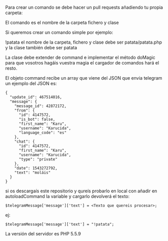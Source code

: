 Para crear un comando se debe hacer un pull requests añadiendo tu propia carpeta:

El comando es el nombre de la carpeta fichero y clase 

Si queremos crear un comando simple por ejemplo:

!patata el nombre de la carpeta, fichero y clase debe ser patata/patata.php y la clase también debe ser patata
 
La clase debe extender de command e implementar el método doMagic para que vosotros hagáis vuestra magia el cargador de comandos hará el resto.

El objeto command recibe un array que viene del JSON que envia telegram un ejemplo del JSON es:
```
{
  "update_id": 467514016,
  "message": {
    "message_id": 42872172,
    "from": {
      "id": 4147572,
      "is_bot": false,
      "first_name": "Karu",
      "username": "Karucida",
      "language_code": "es"
    },
    "chat": {
      "id": 4147572,
      "first_name": "Karu",
      "username": "Karucida",
      "type": "private"
    },
    "date": 1543272792,
    "text": "moláis"
  }
}
```
si os descargaís este repositorio y qureís probarlo en local con añadir en autoloadCommand la variable y cargarlo devolverá el texto:
```
$telegramMessage['message']['text'] = <Texto que quereis procesar>;
```
ej:
```
$telegramMessage['message']['text'] = "!patata";
```
La versión del servidor es PHP 5.5.9
